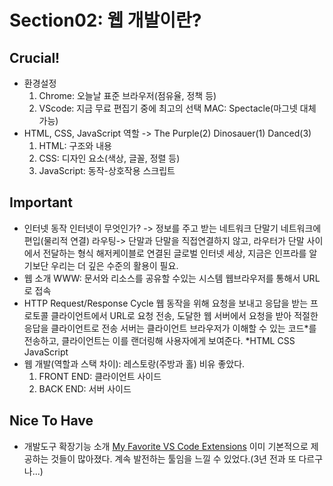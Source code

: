 # Section02: 웹 개발이란?
## Crucial!
- 환경설정
    1. Chrome: 오늘날 표준 브라우저(점유율, 정책 등)
    2. VScode: 지금 무료 편집기 중에 최고의 선택
    MAC: Spectacle(마그넷 대체 가능)
- HTML, CSS, JavaScript 역할 -> The Purple(2) Dinosauer(1) Danced(3)
    1. HTML: 구조와 내용
    2. CSS: 디자인 요소(색상, 글꼴, 정렬 등)
    3. JavaScript: 동작-상호작용 스크립트

## Important
- 인터넷 동작
인터넷이 무엇인가? -> 정보를 주고 받는 네트워크
단말기 네트워크에 편입(물리적 연결)
라우팅-> 단말과 단말을 직접연결하지 않고, 라우터가 단말 사이에서 전달하는 형식
해저케이블로 연결된 글로벌 인터넷 세상, 지금은 인프라를 알기보단 우리는 더 깊은 수준의 활용이 필요.
- 웹 소개
WWW: 문서와 리소스를 공유할 수있는 시스템
웹브라우저를 통해서 URL로 접속
- HTTP Request/Response Cycle
웹 동작을 위해 요청을 보내고 응답을 받는 프로토콜
클라이언트에서 URL로 요청 전송, 도달한 웹 서버에서 요청을 받아 적절한 응답을 클라이언트로 전송
서버는 클라이언트 브라우저가 이해할 수 있는 코드*를 전송하고, 클라이언트는 이를 랜더링해 사용자에게 보여준다.
*HTML CSS JavaScript
- 웹 개발(역할과 스택 차이): 레스토랑(주방과 홀) 비유 좋았다.
    1. FRONT END: 클라이언트 사이드
    2. BACK END: 서버 사이드

## Nice To Have
- 개발도구 확장기능 소개
[My Favorite VS Code Extensions](https://www.youtube.com/watch?v=rH1RTwaAeGc)
이미 기본적으로 제공하는 것들이 많아졌다. 계속 발전하는 툴임을 느낄 수 있었다.(3년 전과 또 다르구나...)